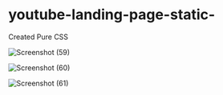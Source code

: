 # youtube-landing-page-static-
Created Pure CSS

![Screenshot (59)](https://user-images.githubusercontent.com/78983125/210276130-157f5d8f-2335-4751-af3c-020b24feb770.png)

![Screenshot (60)](https://user-images.githubusercontent.com/78983125/210276136-6302ea3f-ee4d-4d18-8c53-0bcf385b4457.png)

![Screenshot (61)](https://user-images.githubusercontent.com/78983125/210276139-ff92faa2-3f05-48f3-a320-65f72b84756d.png)

